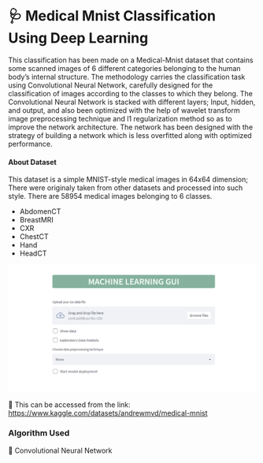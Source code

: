
# 🩺 Medical Mnist Classification Using Deep Learning

This classification has been made on a Medical-Mnist dataset that contains some scanned images of 6 different categories belonging to the human body’s internal structure. The methodology carries the classification task using Convolutional Neural Network, carefully designed for the classification of images according to the classes to which they belong. The Convolutional Neural Network is stacked with different layers; Input, hidden, and output, and also been optimized with the help of wavelet transform image preprocessing technique and l1 regularization method so as to improve the network architecture. The network has been designed with the strategy of building a network which is less overfitted along with optimized performance.

#### About Dataset
This dataset is a simple MNIST-style medical images in 64x64 dimension;
There were originaly taken from other datasets and processed into such style. There are 58954 medical images belonging to 6 classes.
- AbdomenCT
- BreastMRI
- CXR
- ChestCT
- Hand
- HeadCT

[![Image](https://github.com/Code-with-Palak/Machine-Learning-Algorithmic-Optimizer/blob/main/tool.png)](https://github.com/Code-with-Palak/Medical-Mnist-Classification-Deep-Learning/blob/main/medical%20mnist.png)

🎯 This can be accessed from the link: 
https://www.kaggle.com/datasets/andrewmvd/medical-mnist

### Algorithm Used

🎯 Convolutional Neural Network

